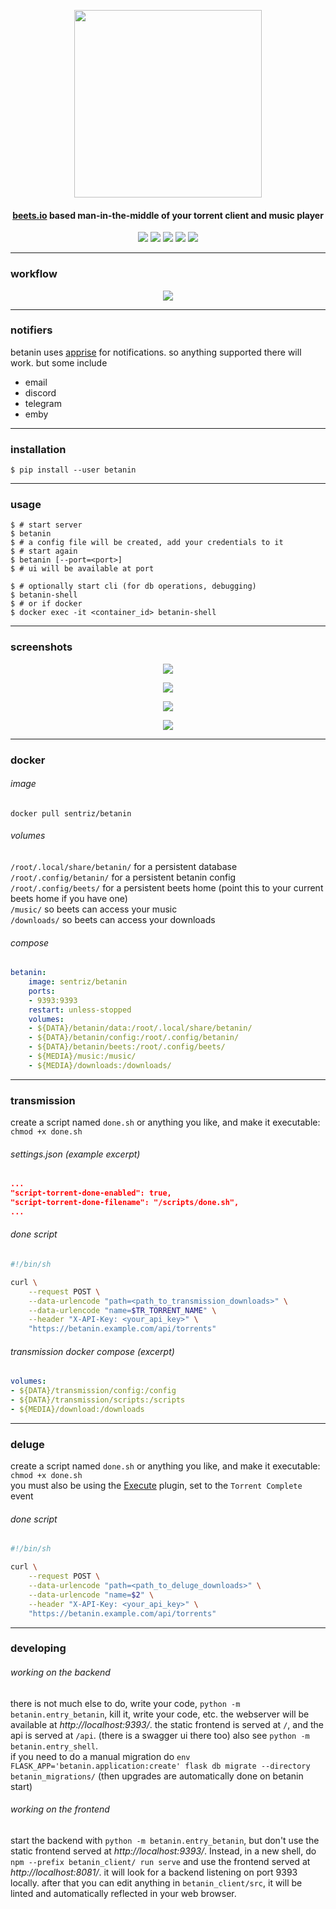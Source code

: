 <p align="center"><img width="300" src="https://github.com/sentriz/betanin/raw/master/.github/logo.png"></p>
<h4 align="center"><a href="http://beets.io/">beets.io</a> based man-in-the-middle of your torrent client and music player</h4>
<p align="center"><a href="http://hub.docker.com/r/sentriz/betanin"><img src="https://img.shields.io/docker/pulls/sentriz/betanin.svg"></a> <a href="https://microbadger.com/images/sentriz/betanin" title="Get your own image badge on microbadger.com"><img src="https://images.microbadger.com/badges/image/sentriz/betanin.svg"></a> <img src="https://api.codacy.com/project/badge/Grade/db7d1db9dd404f8fa31febc8a2d52d00"> <img src="https://img.shields.io/github/issues/sentriz/betanin.svg"> <img src="https://img.shields.io/github/issues-pr/sentriz/betanin.svg"></p>

<hr>

### workflow

<p align="center"><img src="https://github.com/sentriz/betanin/raw/master/.github/flow.png"></p>

<hr>

### notifiers

betanin uses [apprise](https://github.com/caronc/apprise) for notifications. so anything supported there will work. but some include

- email
- discord
- telegram
- emby

<hr>

### installation

```shell
$ pip install --user betanin
```

<hr>

### usage

```shell
$ # start server
$ betanin
$ # a config file will be created, add your credentials to it
$ # start again
$ betanin [--port=<port>]
$ # ui will be available at port

$ # optionally start cli (for db operations, debugging)
$ betanin-shell
$ # or if docker
$ docker exec -it <container_id> betanin-shell
```

<hr>

### screenshots

<p align="center"><img src="https://github.com/sentriz/betanin/raw/master/.github/scrot_1.png"></p>
<p align="center"><img src="https://github.com/sentriz/betanin/raw/master/.github/scrot_2.png"></p>
<p align="center"><img src="https://github.com/sentriz/betanin/raw/master/.github/scrot_3.png"></p>
<p align="center"><img src="https://github.com/sentriz/betanin/raw/master/.github/scrot_4.png"></p>

<hr>

### docker
###### image
`docker pull sentriz/betanin`  
###### volumes
`/root/.local/share/betanin/` for a persistent database  
`/root/.config/betanin/` for a persistent betanin config  
`/root/.config/beets/` for a persistent beets home (point this to your current beets home if you have one)  
`/music/` so beets can access your music  
`/downloads/` so beets can access your downloads  
###### compose
```yml
betanin:
    image: sentriz/betanin
    ports:
    - 9393:9393
    restart: unless-stopped
    volumes:
    - ${DATA}/betanin/data:/root/.local/share/betanin/
    - ${DATA}/betanin/config:/root/.config/betanin/
    - ${DATA}/betanin/beets:/root/.config/beets/
    - ${MEDIA}/music:/music/
    - ${MEDIA}/downloads:/downloads/
```

<hr>

### transmission

create a script named `done.sh` or anything you like, and make it executable:  
`chmod +x done.sh`

###### settings.json (example excerpt)

```json
...
"script-torrent-done-enabled": true,
"script-torrent-done-filename": "/scripts/done.sh",
...
```

###### done script

```bash
#!/bin/sh

curl \
    --request POST \
    --data-urlencode "path=<path_to_transmission_downloads>" \
    --data-urlencode "name=$TR_TORRENT_NAME" \
    --header "X-API-Key: <your_api_key>" \
    "https://betanin.example.com/api/torrents"
```

###### transmission docker compose (excerpt)

```yaml
volumes:
- ${DATA}/transmission/config:/config
- ${DATA}/transmission/scripts:/scripts
- ${MEDIA}/download:/downloads
```

<hr>

### deluge

create a script named `done.sh` or anything you like, and make it executable:  
`chmod +x done.sh`  
you must also be using the [Execute](https://dev.deluge-torrent.org/wiki/Plugins/Execute) plugin, set to the `Torrent Complete` event

###### done script

```bash
#!/bin/sh

curl \
    --request POST \
    --data-urlencode "path=<path_to_deluge_downloads>" \
    --data-urlencode "name=$2" \
    --header "X-API-Key: <your_api_key>" \
    "https://betanin.example.com/api/torrents"
```

<hr>

### developing

###### working on the backend

there is not much else to do, write your code, `python -m betanin.entry_betanin`, kill it, write your code, etc.
the webserver will be available at *http://localhost:9393/*. the static frontend is served at `/`, and the api is served at `/api`. (there is a swagger ui there too)
also see `python -m betanin.entry_shell`.  
if you need to do a manual migration do `env FLASK_APP='betanin.application:create' flask db migrate --directory betanin_migrations/` (then upgrades are automatically done on betanin start)

###### working on the frontend

start the backend with `python -m betanin.entry_betanin`, but don't use the static frontend served at *http://localhost:9393/*. Instead, in a new shell, do `npm --prefix betanin_client/ run serve` and use the frontend served at *http://localhost:8081/*. it will look for a backend listening on port 9393 locally. after that you can edit anything in `betanin_client/src`, it will be linted and automatically reflected in your web browser.
